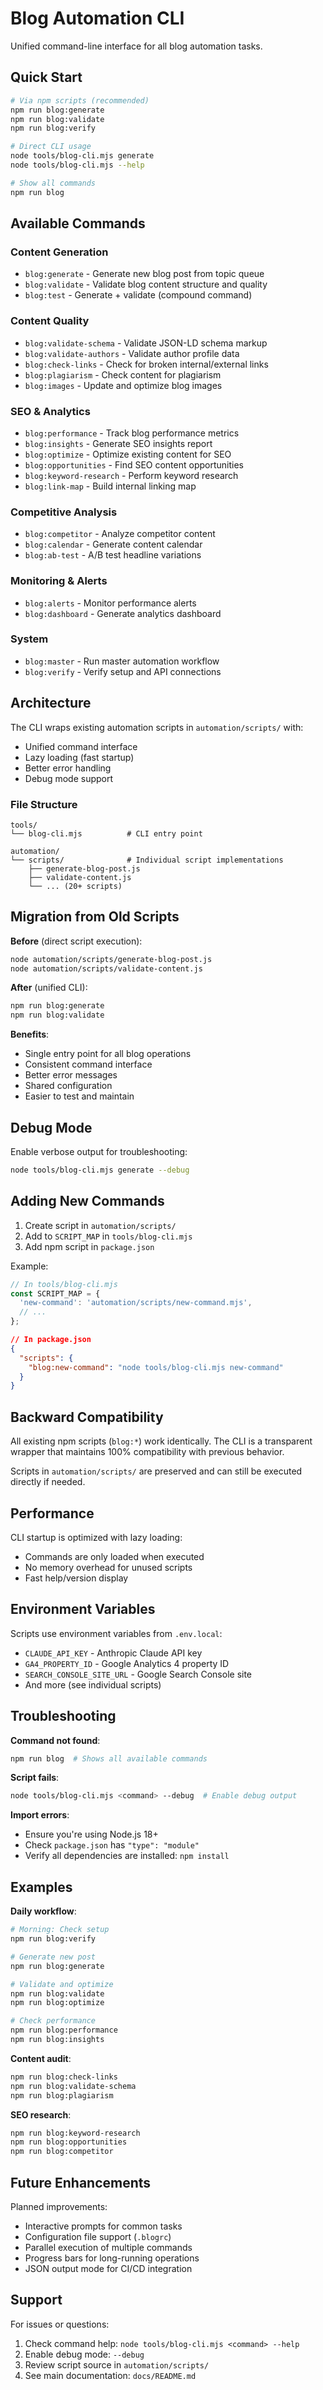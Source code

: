 # Blog Automation CLI

Unified command-line interface for all blog automation tasks.

## Quick Start

```bash
# Via npm scripts (recommended)
npm run blog:generate
npm run blog:validate
npm run blog:verify

# Direct CLI usage
node tools/blog-cli.mjs generate
node tools/blog-cli.mjs --help

# Show all commands
npm run blog
```

## Available Commands

### Content Generation
- `blog:generate` - Generate new blog post from topic queue
- `blog:validate` - Validate blog content structure and quality
- `blog:test` - Generate + validate (compound command)

### Content Quality
- `blog:validate-schema` - Validate JSON-LD schema markup
- `blog:validate-authors` - Validate author profile data
- `blog:check-links` - Check for broken internal/external links
- `blog:plagiarism` - Check content for plagiarism
- `blog:images` - Update and optimize blog images

### SEO & Analytics
- `blog:performance` - Track blog performance metrics
- `blog:insights` - Generate SEO insights report
- `blog:optimize` - Optimize existing content for SEO
- `blog:opportunities` - Find SEO content opportunities
- `blog:keyword-research` - Perform keyword research
- `blog:link-map` - Build internal linking map

### Competitive Analysis
- `blog:competitor` - Analyze competitor content
- `blog:calendar` - Generate content calendar
- `blog:ab-test` - A/B test headline variations

### Monitoring & Alerts
- `blog:alerts` - Monitor performance alerts
- `blog:dashboard` - Generate analytics dashboard

### System
- `blog:master` - Run master automation workflow
- `blog:verify` - Verify setup and API connections

## Architecture

The CLI wraps existing automation scripts in `automation/scripts/` with:
- Unified command interface
- Lazy loading (fast startup)
- Better error handling
- Debug mode support

### File Structure

```
tools/
└── blog-cli.mjs          # CLI entry point

automation/
└── scripts/              # Individual script implementations
    ├── generate-blog-post.js
    ├── validate-content.js
    └── ... (20+ scripts)
```

## Migration from Old Scripts

**Before** (direct script execution):
```bash
node automation/scripts/generate-blog-post.js
node automation/scripts/validate-content.js
```

**After** (unified CLI):
```bash
npm run blog:generate
npm run blog:validate
```

**Benefits**:
- Single entry point for all blog operations
- Consistent command interface
- Better error messages
- Shared configuration
- Easier to test and maintain

## Debug Mode

Enable verbose output for troubleshooting:

```bash
node tools/blog-cli.mjs generate --debug
```

## Adding New Commands

1. Create script in `automation/scripts/`
2. Add to `SCRIPT_MAP` in `tools/blog-cli.mjs`
3. Add npm script in `package.json`

Example:

```javascript
// In tools/blog-cli.mjs
const SCRIPT_MAP = {
  'new-command': 'automation/scripts/new-command.mjs',
  // ...
};
```

```json
// In package.json
{
  "scripts": {
    "blog:new-command": "node tools/blog-cli.mjs new-command"
  }
}
```

## Backward Compatibility

All existing npm scripts (`blog:*`) work identically. The CLI is a transparent wrapper that maintains 100% compatibility with previous behavior.

Scripts in `automation/scripts/` are preserved and can still be executed directly if needed.

## Performance

CLI startup is optimized with lazy loading:
- Commands are only loaded when executed
- No memory overhead for unused scripts
- Fast help/version display

## Environment Variables

Scripts use environment variables from `.env.local`:
- `CLAUDE_API_KEY` - Anthropic Claude API key
- `GA4_PROPERTY_ID` - Google Analytics 4 property ID
- `SEARCH_CONSOLE_SITE_URL` - Google Search Console site
- And more (see individual scripts)

## Troubleshooting

**Command not found**:
```bash
npm run blog  # Shows all available commands
```

**Script fails**:
```bash
node tools/blog-cli.mjs <command> --debug  # Enable debug output
```

**Import errors**:
- Ensure you're using Node.js 18+
- Check `package.json` has `"type": "module"`
- Verify all dependencies are installed: `npm install`

## Examples

**Daily workflow**:
```bash
# Morning: Check setup
npm run blog:verify

# Generate new post
npm run blog:generate

# Validate and optimize
npm run blog:validate
npm run blog:optimize

# Check performance
npm run blog:performance
npm run blog:insights
```

**Content audit**:
```bash
npm run blog:check-links
npm run blog:validate-schema
npm run blog:plagiarism
```

**SEO research**:
```bash
npm run blog:keyword-research
npm run blog:opportunities
npm run blog:competitor
```

## Future Enhancements

Planned improvements:
- Interactive prompts for common tasks
- Configuration file support (`.blogrc`)
- Parallel execution of multiple commands
- Progress bars for long-running operations
- JSON output mode for CI/CD integration

## Support

For issues or questions:
1. Check command help: `node tools/blog-cli.mjs <command> --help`
2. Enable debug mode: `--debug`
3. Review script source in `automation/scripts/`
4. See main documentation: `docs/README.md`
